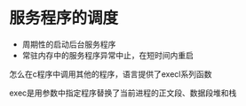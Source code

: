 服务程序的调度
===

- 周期性的启动后台服务程序
- 常驻内存中的服务程序异常中止，在短时间内重启

怎么在c程序中调用其他的程序，语言提供了execl系列函数

exec是用参数中指定程序替换了当前进程的正文段、数据段堆和栈
